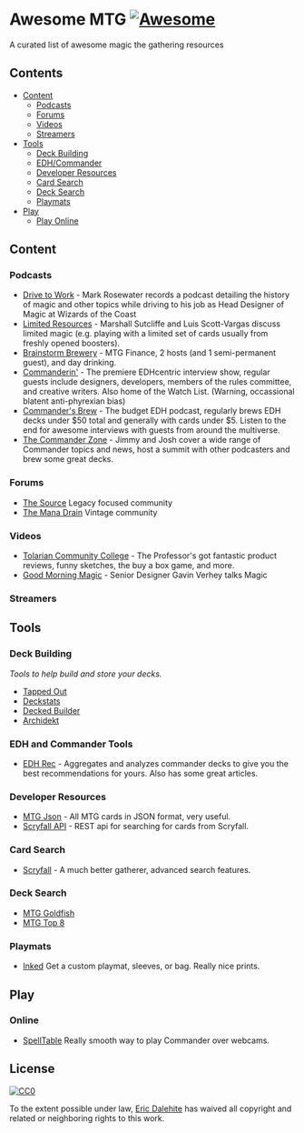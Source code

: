# Awesome MTG [![Awesome](https://cdn.rawgit.com/sindresorhus/awesome/d7305f38d29fed78fa85652e3a63e154dd8e8829/media/badge.svg)](https://github.com/sindresorhus/awesome)
A curated list of awesome magic the gathering resources

## Contents

- [Content](#content)
  - [Podcasts](#podcasts)
  - [Forums](#forums)
  - [Videos](#videos)
  - [Streamers](#streamers)
- [Tools](#tools)
  - [Deck Building](#deck-building)
  - [EDH/Commander](#edh-and-commander-tools)
  - [Developer Resources](#developer-resources)
  - [Card Search](#card-search)
  - [Deck Search](#deck-search)
  - [Playmats](#playmats)
- [Play](#play)
  - [Play Online](#online)

## Content
### Podcasts
- [Drive to Work](https://itunes.apple.com/us/podcast/magic-gathering-drive-to-work/id580709168?mt=2) - Mark Rosewater records a podcast detailing the history of magic and other topics while driving to his job as Head Designer of Magic at Wizards of the Coast
- [Limited Resources](http://lrcast.com) - Marshall Sutcliffe and Luis Scott-Vargas discuss limited magic (e.g. playing with a limited set of cards usually from freshly opened boosters).
- [Brainstorm Brewery](http://brainstormbrewery.com) - MTG Finance, 2 hosts (and 1 semi-permanent guest), and day drinking. 
- [Commanderin'](http://www.commanderinmtg.com) - The premiere EDHcentric interview show, regular guests include designers, developers, members of the rules committee, and creative writers. Also home of the Watch List. (Warning, occassional blatent anti-phyrexian bias)
- [Commander's Brew](http://www.commandersbrew.com) - The budget EDH podcast, regularly brews EDH decks under $50 total and generally with cards under $5. Listen to the end for awesome interviews with guests from around the multiverse.
- [The Commander Zone](https://collected.company/category/the-command-zone/) - Jimmy and Josh cover a wide range of Commander topics and news, host a summit with other podcasters and brew some great decks.

### Forums
- [The Source](http://www.mtgthesource.com/forums/forum.php) Legacy focused community
- [The Mana Drain](http://www.themanadrain.com) Vintage community

### Videos
- [Tolarian Community College](https://www.tolariancommunitycollege.com/) - The Professor's got fantastic product reviews, funny sketches, the buy a box game, and more.
- [Good Morning Magic](https://www.youtube.com/channel/UCvE8Mza7uRuiYlwiSDyJi9A) - Senior Designer Gavin Verhey talks Magic

### Streamers

## Tools

### Deck Building
*Tools to help build and store your decks.*

- [Tapped Out](http://tappedout.net)
- [Deckstats](http://deckstats.net)
- [Decked Builder](http://www.deckedbuilder.com)
- [Archidekt](https://archidekt.com)

### EDH and Commander Tools
- [EDH Rec](https://edhrec.com) - Aggregates and analyzes commander decks to give you the best recommendations for yours. Also has some great articles.

### Developer Resources
- [MTG Json](http://mtgjson.com/) - All MTG cards in JSON format, very useful.
- [Scryfall API](https://scryfall.com/docs/api-overview) - REST api for searching for cards from Scryfall.


### Card Search
- [Scryfall](https://scryfall.com) - A much better gatherer, advanced search features.

### Deck Search
- [MTG Goldfish](https://www.mtggoldfish.com)
- [MTG Top 8](http://mtgtop8.com)

### Playmats
- [Inked](https://www.inkedgaming.com) Get a custom playmat, sleeves, or bag. Really nice prints.

## Play
### Online
- [SpellTable](https://www.spelltable.com) Really smooth way to play Commander over webcams.
## License
[![CC0](http://mirrors.creativecommons.org/presskit/buttons/88x31/svg/cc-zero.svg)](https://creativecommons.org/publicdomain/zero/1.0/)

To the extent possible under law, [Eric Dalehite](https://github.com/astrospective) has waived all copyright and related or neighboring rights to this work.
